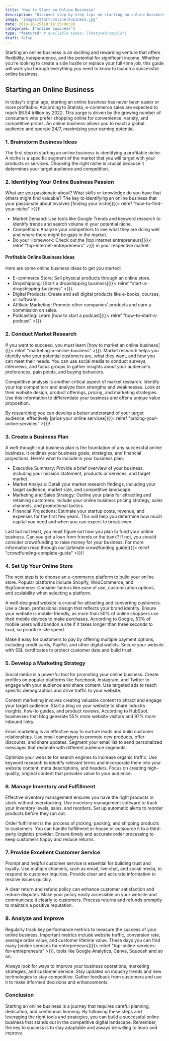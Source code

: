```yaml
---
title: "How to Start an Online Business"
description: "Discover step-by-step tips on starting an online business. Learn from idea generation to marketing strategies in this comprehensive guide."
image: "images/start-online-business.jpg"
date: 2019-10-25T18:19:25+06:00
categories: ["online business"]
type: "featured" # available types: [featured/regular]
draft: false
---
```


Starting an online business is an exciting and rewarding venture that offers flexibility, independence, and the potential for significant income. Whether you're looking to create a side hustle or replace your full-time job, this guide will walk you through everything you need to know to launch a successful online business.

## Starting an Online Business

In today's digital age, starting an online business has never been easier or more profitable. According to Statista, e-commerce sales are expected to reach $6.54 trillion by 2022. This surge is driven by the growing number of consumers who prefer shopping online for convenience, variety, and competitive prices. An online business allows you to reach a global audience and operate 24/7, maximizing your earning potential.

### 1. Brainstorm Business Ideas

The first step in starting an online business is identifying a profitable niche. A niche is a specific segment of the market that you will target with your products or services. Choosing the right niche is crucial because it determines your target audience and competition.

### 2. Identifying Your Online Business Passion

What are you passionate about? What skills or knowledge do you have that others might find valuable? The key to identifying an online business that your passionate about involves [finding your niche]({{< relref "how-to-find-your-niche" >}})!

* Market Demand: Use tools like Google Trends and keyword research to identify trends and search volume in your potential niche.
* Competition: Analyze your competitors to see what they are doing well and where there might be gaps in the market.
* Do your Homework: Check out the [top internet entrepreneurs]({{< relref "top-internet-entrepreneurs" >}}) in your respective market.

#### Profitable Online Business Ideas

Here are some online business ideas to get you started:

* E-commerce Store: Sell physical products through an online store.
* Dropshipping: [Start a dropshipping business]({{< relref "start-a-dropshipping-business" >}}).
* Digital Products: Create and sell digital products like e-books, courses, or software.
* Affiliate Marketing: Promote other companies' products and earn a commission on sales.
* Podcasting: Learn [how to start a podcast]({{< relref "how-to-start-a-podcast" >}}).

### 2. Conduct Market Research

If you want to succeed, you must learn [how to market an online business]({{< relref "marketing-a-online-business" >}}). Market research helps you identify who your potential customers are, what they want, and how you can meet their needs. You can use social media to conduct surveys, interviews, and focus groups to gather insights about your audience's preferences, pain points, and buying behaviors.

Competitive analysis is another critical aspect of market research. Identify your top competitors and analyze their strengths and weaknesses. Look at their website design, product offerings, pricing, and marketing strategies. Use this information to differentiate your business and offer a unique value proposition.

By researching you can develop a better understand of your target audience, effectively [price your online services]({{< relref "pricing-your-online-services" >}})!

### 3. Create a Business Plan

A well-thought-out business plan is the foundation of any successful online business. It outlines your business goals, strategies, and financial projections. Here's what to include in your business plan:

* Executive Summary: Provide a brief overview of your business, including your mission statement, products or services, and target market.
* Market Analysis: Detail your market research findings, including your target audience, market size, and competitive landscape.
* Marketing and Sales Strategy: Outline your plans for attracting and retaining customers. Include your online business pricing strategy, sales channels, and promotional tactics.
* Financial Projections: Estimate your startup costs, revenue, and expenses for the first few years. This will help you determine how much capital you need and when you can expect to break even.

Last but not least, you must figure out how you plan to fund your online business. Can you get a loan from friends or the bank? If not, you should consider crowdfunding to raise money for your business. For more information read through our [ultimate crowdfunding guide]({{< relref "crowdfunding-complete-guide" >}})! 

### 4. Set Up Your Online Store

The next step is to choose an e-commerce platform to build your online store. Popular platforms include Shopify, WooCommerce, and BigCommerce. Consider factors like ease of use, customization options, and scalability when selecting a platform.

A well-designed website is crucial for attracting and converting customers. Use a clean, professional design that reflects your brand identity. Ensure your website is mobile-friendly, as more than 50% of online shoppers use their mobile devices to make purchases. According to Google, 53% of mobile users will abandon a site if it takes longer than three seconds to load, so prioritize site speed.

Make it easy for customers to pay by offering multiple payment options, including credit cards, PayPal, and other digital wallets. Secure your website with SSL certificates to protect customer data and build trust.

### 5. Develop a Marketing Strategy

Social media is a powerful tool for promoting your online business. Create profiles on popular platforms like Facebook, Instagram, and Twitter to engage with your audience and share content. Use targeted ads to reach specific demographics and drive traffic to your website.

Content marketing involves creating valuable content to attract and engage your target audience. Start a blog on your website to share industry insights, how-to guides, and product reviews. According to HubSpot, businesses that blog generate 55% more website visitors and 97% more inbound links.

Email marketing is an effective way to nurture leads and build customer relationships. Use email campaigns to promote new products, offer discounts, and share updates. Segment your email list to send personalized messages that resonate with different audience segments.

Optimize your website for search engines to increase organic traffic. Use keyword research to identify relevant terms and incorporate them into your website content, meta descriptions, and headers. Focus on creating high-quality, original content that provides value to your audience.

### 6. Manage Inventory and Fulfillment

Effective inventory management ensures you have the right products in stock without overstocking. Use inventory management software to track your inventory levels, sales, and reorders. Set up automatic alerts to reorder products before they run out.

Order fulfillment is the process of picking, packing, and shipping products to customers. You can handle fulfillment in-house or outsource it to a third-party logistics provider. Ensure timely and accurate order processing to keep customers happy and reduce returns.

### 7. Provide Excellent Customer Service

Prompt and helpful customer service is essential for building trust and loyalty. Use multiple channels, such as email, live chat, and social media, to respond to customer inquiries. Provide clear and accurate information to resolve issues quickly.

A clear return and refund policy can enhance customer satisfaction and reduce disputes. Make your policy easily accessible on your website and communicate it clearly to customers. Process returns and refunds promptly to maintain a positive reputation.

### 8. Analyze and Improve

Regularly track key performance metrics to measure the success of your online business. Important metrics include website traffic, conversion rate, average order value, and customer lifetime value. These days you can find many [online services for entrepreneurs]({{< relref "top-online-services-for-entrepreneurs" >}}), tools like Google Analytics, Canva, Squoosh and so on.

Always look for ways to improve your business operations, marketing strategies, and customer service. Stay updated on industry trends and new technologies to stay competitive. Gather feedback from customers and use it to make informed decisions and enhancements.

### Conclusion

Starting an online business is a journey that requires careful planning, dedication, and continuous learning. By following these steps and leveraging the right tools and strategies, you can build a successful online business that stands out in the competitive digital landscape. Remember, the key to success is to stay adaptable and always be willing to learn and improve.
